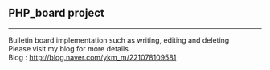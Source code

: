 ## PHP_board project
___
Bulletin board implementation such as writing, editing and deleting<br>
Please visit my blog for more details.<br>
Blog : <http://blog.naver.com/ykm_m/221078109581>
